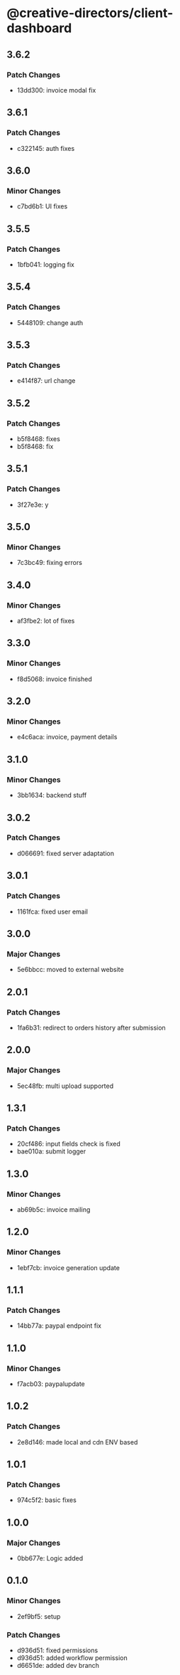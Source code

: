 # @creative-directors/client-dashboard

## 3.6.2

### Patch Changes

- 13dd300: invoice modal fix

## 3.6.1

### Patch Changes

- c322145: auth fixes

## 3.6.0

### Minor Changes

- c7bd6b1: UI fixes

## 3.5.5

### Patch Changes

- 1bfb041: logging fix

## 3.5.4

### Patch Changes

- 5448109: change auth

## 3.5.3

### Patch Changes

- e414f87: url change

## 3.5.2

### Patch Changes

- b5f8468: fixes
- b5f8468: fix

## 3.5.1

### Patch Changes

- 3f27e3e: y

## 3.5.0

### Minor Changes

- 7c3bc49: fixing errors

## 3.4.0

### Minor Changes

- af3fbe2: lot of fixes

## 3.3.0

### Minor Changes

- f8d5068: invoice finished

## 3.2.0

### Minor Changes

- e4c6aca: invoice, payment details

## 3.1.0

### Minor Changes

- 3bb1634: backend stuff

## 3.0.2

### Patch Changes

- d066691: fixed server adaptation

## 3.0.1

### Patch Changes

- 1161fca: fixed user email

## 3.0.0

### Major Changes

- 5e6bbcc: moved to external website

## 2.0.1

### Patch Changes

- 1fa6b31: redirect to orders history after submission

## 2.0.0

### Major Changes

- 5ec48fb: multi upload supported

## 1.3.1

### Patch Changes

- 20cf486: input fields check is fixed
- bae010a: submit logger

## 1.3.0

### Minor Changes

- ab69b5c: invoice mailing

## 1.2.0

### Minor Changes

- 1ebf7cb: invoice generation update

## 1.1.1

### Patch Changes

- 14bb77a: paypal endpoint fix

## 1.1.0

### Minor Changes

- f7acb03: paypalupdate

## 1.0.2

### Patch Changes

- 2e8d146: made local and cdn ENV based

## 1.0.1

### Patch Changes

- 974c5f2: basic fixes

## 1.0.0

### Major Changes

- 0bb677e: Logic added

## 0.1.0

### Minor Changes

- 2ef9bf5: setup

### Patch Changes

- d936d51: fixed permissions
- d936d51: added workflow permission
- d6651de: added dev branch
